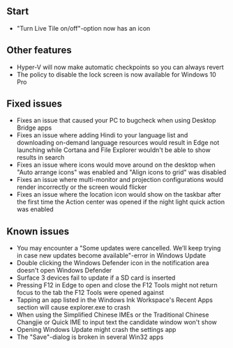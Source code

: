 ## Start
- "Turn Live Tile on/off"-option now has an icon

## Other features
- Hyper-V will now make automatic checkpoints so you can always revert
- The policy to disable the lock screen is now available for Windows 10 Pro

## Fixed issues
- Fixes an issue that caused your PC to bugcheck when using Desktop Bridge apps 
- Fixes an issue where adding Hindi to your language list and downloading on-demand language resources would result in Edge not launching while Cortana and File Explorer wouldn't be able to show results in search
- Fixes an issue where icons would move around on the desktop when "Auto arrange icons" was enabled and "Align icons to grid" was disabled
- Fixes an issue where multi-monitor and projection configurations would render incorrectly or the screen would flicker
- Fixes an issue where the location icon would show on the taskbar after the first time the Action center was opened if the night light quick action was enabled

## Known issues
- You may encounter a "Some updates were cancelled. We’ll keep trying in case new updates become available"-error in Windows Update
- Double clicking the Windows Defender icon in the notification area doesn't open Windows Defender
- Surface 3 devices fail to update if a SD card is inserted
- Pressing F12 in Edge to open and close the F12 Tools might not return focus to the tab the F12 Tools were opened against
- Tapping an app listed in the Windows Ink Workspace's Recent Apps section will cause explorer.exe to crash
- When using the Simplified Chinese IMEs or the Traditional Chinese Changjie or Quick IME to input text the candidate window won't show
- Opening Windows Update might crash the settings app
- The "Save"-dialog is broken in several Win32 apps
